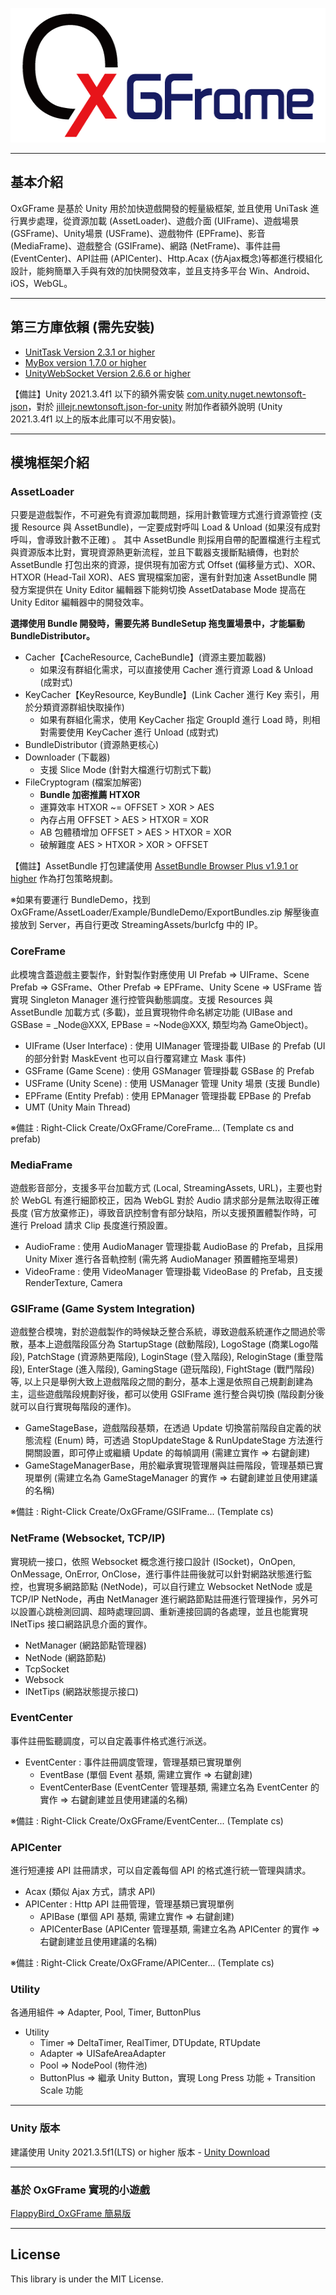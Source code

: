 <p align="center">
  <img width="545" height="215" src="Docs/OxGFrame_Logo.png">
</p>

---

## 基本介紹

OxGFrame 是基於 Unity 用於加快遊戲開發的輕量級框架, 並且使用 UniTask 進行異步處理，從資源加載 (AssetLoader)、遊戲介面 (UIFrame)、遊戲場景 (GSFrame)、Unity場景 (USFrame)、遊戲物件 (EPFrame)、影音 (MediaFrame)、遊戲整合 (GSIFrame)、網路 (NetFrame)、事件註冊 (EventCenter)、API註冊 (APICenter)、Http.Acax (仿Ajax概念)等都進行模組化設計，能夠簡單入手與有效的加快開發效率，並且支持多平台 Win、Android、iOS，WebGL。

---

## 第三方庫依賴 (需先安裝)

- [UnitTask Version 2.3.1 or higher](https://github.com/Cysharp/UniTask)
- [MyBox version 1.7.0 or higher](https://github.com/Deadcows/MyBox)
- [UnityWebSocket Version 2.6.6 or higher](https://github.com/psygames/UnityWebSocket)

【備註】Unity 2021.3.4f1 以下的額外需安裝 [com.unity.nuget.newtonsoft-json](https://github.com/jilleJr/Newtonsoft.Json-for-Unity/wiki/Install-official-via-UPM)，對於 [jillejr.newtonsoft.json-for-unity](https://github.com/jilleJr/Newtonsoft.Json-for-Unity/issues/145) 附加作者額外說明 (Unity 2021.3.4f1 以上的版本此庫可以不用安裝)。

---

## 模塊框架介紹

### AssetLoader

只要是遊戲製作，不可避免有資源加載問題，採用計數管理方式進行資源管控 (支援 Resource 與 AssetBundle)，一定要成對呼叫 Load & Unload (如果沒有成對呼叫，會導致計數不正確) 。 其中 AssetBundle 則採用自帶的配置檔進行主程式與資源版本比對，實現資源熱更新流程，並且下載器支援斷點續傳，也對於 AssetBundle 打包出來的資源，提供現有加密方式 Offset (偏移量方式)、XOR、HTXOR (Head-Tail XOR)、AES 實現檔案加密，還有針對加速 AssetBundle 開發方案提供在 Unity Editor 編輯器下能夠切換 AssetDatabase Mode 提高在 Unity Editor 編輯器中的開發效率。

**選擇使用 Bundle 開發時，需要先將 BundleSetup 拖曳置場景中，才能驅動 BundleDistributor。**

- Cacher【CacheResource, CacheBundle】(資源主要加載器)
  - 如果沒有群組化需求，可以直接使用 Cacher 進行資源 Load & Unload (成對式)
- KeyCacher【KeyResource, KeyBundle】(Link Cacher 進行 Key 索引，用於分類資源群組快取操作)
  - 如果有群組化需求，使用 KeyCacher 指定 GroupId 進行 Load 時，則相對需要使用 KeyCacher 進行 Unload (成對式)
- BundleDistributor (資源熱更核心)
- Downloader (下載器)
  - 支援 Slice Mode (針對大檔進行切割式下載)
- FileCryptogram (檔案加解密)
  - **Bundle 加密推薦 HTXOR**
  - 運算效率 HTXOR ~= OFFSET > XOR > AES
  - 內存占用 OFFSET > AES > HTXOR = XOR 
  - AB 包體積增加 OFFSET > AES > HTXOR = XOR
  - 破解難度 AES > HTXOR > XOR > OFFSET

【備註】AssetBundle 打包建議使用 [AssetBundle Browser Plus v1.9.1 or higher](https://github.com/michael811125/AssetBundles-Browser-Plus) 作為打包策略規劃。

※如果有要運行 BundleDemo，找到 OxGFrame/AssetLoader/Example/BundleDemo/ExportBundles.zip 解壓後直接放到 Server，再自行更改 StreamingAssets/burlcfg 中的 IP。

### CoreFrame

此模塊含蓋遊戲主要製作，針對製作對應使用 UI Prefab => UIFrame、Scene Prefab => GSFrame、Other Prefab => EPFrame、Unity Scene => USFrame 皆實現 Singleton Manager 進行控管與動態調度。支援 Resources 與 AssetBundle 加載方式 (多載)，並且實現物件命名綁定功能 (UIBase and GSBase = _Node@XXX, EPBase = ~Node@XXX, 類型均為 GameObject)。

- UIFrame (User Interface) : 使用 UIManager 管理掛載 UIBase 的 Prefab (UI 的部分針對 MaskEvent 也可以自行覆寫建立 Mask 事件)
- GSFrame (Game Scene) : 使用 GSManager 管理掛載 GSBase 的 Prefab 
- USFrame (Unity Scene) : 使用 USManager 管理 Unity 場景 (支援 Bundle)
- EPFrame (Entity Prefab) : 使用 EPManager 管理掛載 EPBase 的 Prefab
- UMT (Unity Main Thread)

※備註 : Right-Click Create/OxGFrame/CoreFrame... (Template cs and prefab)

### MediaFrame

遊戲影音部分，支援多平台加載方式 (Local, StreamingAssets, URL)，主要也對於 WebGL 有進行細節校正，因為 WebGL 對於 Audio 請求部分是無法取得正確長度 (官方放棄修正)，導致音訊控制會有部分缺陷，所以支援預置體製作時，可進行 Preload 請求 Clip 長度進行預設置。

- AudioFrame : 使用 AudioManager 管理掛載 AudioBase 的 Prefab，且採用 Unity Mixer 進行各音軌控制 (需先將 AudioManager 預置體拖至場景)
- VideoFrame : 使用 VideoManager 管理掛載 VideoBase 的 Prefab，且支援 RenderTexture, Camera

### GSIFrame (Game System Integration)

遊戲整合模塊，對於遊戲製作的時候缺乏整合系統，導致遊戲系統運作之間過於零散，基本上遊戲階段區分為 StartupStage (啟動階段), LogoStage (商業Logo階段), PatchStage (資源熱更階段), LoginStage (登入階段), ReloginStage (重登階段), EnterStage (進入階段), GamingStage (遊玩階段), FightStage (戰鬥階段) 等, 以上只是舉例大致上遊戲階段之間的劃分，基本上還是依照自己規劃創建為主，這些遊戲階段規劃好後，都可以使用 GSIFrame 進行整合與切換 (階段劃分後就可以自行實現每階段的運作)。

- GameStageBase，遊戲階段基類，在透過 Update 切換當前階段自定義的狀態流程 (Enum) 時，可透過 StopUpdateStage & RunUpdateStage 方法進行開關設置，即可停止或繼續 Update 的每幀調用 (需建立實作 => 右鍵創建)
- GameStageManagerBase，用於繼承實現管理層與註冊階段，管理基類已實現單例 (需建立名為 GameStageManager 的實作 => 右鍵創建並且使用建議的名稱)

※備註 : Right-Click Create/OxGFrame/GSIFrame... (Template cs)

### NetFrame (Websocket, TCP/IP)

實現統一接口，依照 Websocket 概念進行接口設計 (ISocket)，OnOpen, OnMessage, OnError, OnClose，進行事件註冊後就可以針對網路狀態進行監控，也實現多網路節點 (NetNode)，可以自行建立 Websocket NetNode 或是 TCP/IP NetNode，再由 NetManager 進行網路節點註冊進行管理操作，另外可以設置心跳檢測回調、超時處理回調、重新連接回調的各處理，並且也能實現 INetTips 接口網路訊息介面的實作。

- NetManager (網路節點管理器)
- NetNode (網路節點)
- TcpSocket
- Websock
- INetTips (網路狀態提示接口)

### EventCenter

事件註冊監聽調度，可以自定義事件格式進行派送。

- EventCenter : 事件註冊調度管理，管理基類已實現單例
  - EventBase (單個 Event 基類, 需建立實作 => 右鍵創建)
  - EventCenterBase (EventCenter 管理基類, 需建立名為 EventCenter 的實作 => 右鍵創建並且使用建議的名稱)
  
※備註 : Right-Click Create/OxGFrame/EventCenter... (Template cs)

### APICenter

進行短連接 API 註冊請求，可以自定義每個 API 的格式進行統一管理與請求。

- Acax (類似 Ajax 方式，請求 API)
- APICenter : Http API 註冊管理，管理基類已實現單例
  - APIBase (單個 API 基類, 需建立實作 => 右鍵創建)
  - APICenterBase (APICenter 管理基類, 需建立名為 APICenter 的實作 => 右鍵創建並且使用建議的名稱)

※備註 : Right-Click Create/OxGFrame/APICenter... (Template cs)

### Utility

各通用組件 => Adapter, Pool, Timer, ButtonPlus

- Utility 
  - Timer => DeltaTimer, RealTimer, DTUpdate, RTUpdate
  - Adapter => UISafeAreaAdapter
  - Pool => NodePool (物件池)
  - ButtonPlus => 繼承 Unity Button，實現 Long Press 功能 + Transition Scale 功能

---

### Unity 版本

建議使用 Unity 2021.3.5f1(LTS) or higher 版本 - [Unity Download](https://unity3d.com/get-unity/download/archive)

---

### 基於 OxGFrame 實現的小遊戲

[FlappyBird_OxGFrame 簡易版](https://github.com/michael811125/FlappyBird_OxGFrame)

---

## License

This library is under the MIT License.